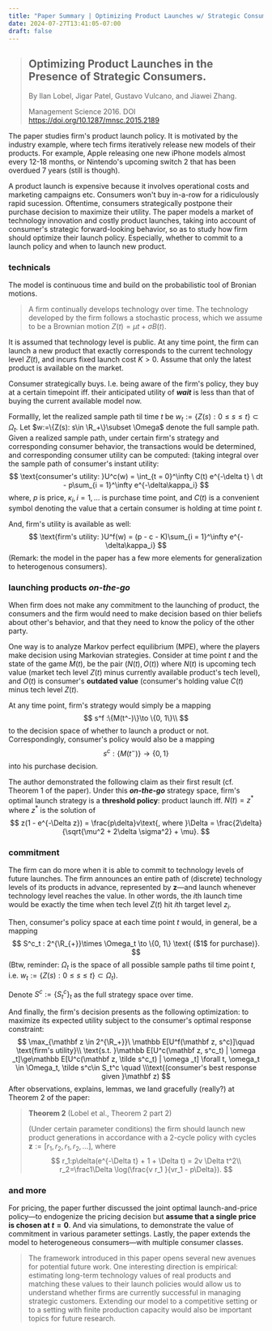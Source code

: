 ```yaml
---
title: "Paper Summary | Optimizing Product Launches w/ Strategic Consumers"
date: 2024-07-27T13:41:05-07:00
draft: false
---
```


> ## Optimizing Product Launches in the Presence of Strategic Consumers. 
>
> By Ilan Lobel, Jigar Patel, Gustavo Vulcano, and Jiawei Zhang. 
>
> Management Science 2016. DOI https://doi.org/10.1287/mnsc.2015.2189

The paper studies firm's product launch policy. It is motivated by the industry example, where tech firms iteratively release new models of their products. For example, Apple releasing one new iPhone models almost every 12-18 months, or Nintendo's upcoming switch 2 that has been overdued 7 years (still is though).

A product launch is expensive because it involves operational costs and marketing campaigns etc. Consumers won't buy in-a-row for a ridiculously rapid sucession. Oftentime, consumers strategically postpone their purchase decision to maximize their utility. The paper models a market of technology innovation and costly product launches, taking into account of consumer's strategic forward-looking behavior, so as to study how firm should optimize their launch policy. Especially, whether to commit to a launch policy and when to launch new product.

### technicals

The model is continuous time and build on the probabilistic tool of Bronian motions.

> A firm continually develops technology over time. The technology developed by the firm follows a stochastic process, which we assume to be a Brownian motion $Z(t) = \mu t + \sigma B(t)$.

It is assumed that technology level is public. At any time point, the firm can launch a new product that exactly corresponds to the current technology level $Z(t)$, and incurs fixed launch cost $K > 0$. Assume that only the latest product is available on the market.

Consumer strategically buys. I.e. being aware of the firm's policy, they buy at a certain timepoint iff. their anticipated utility of ***wait*** is less than that of buying the current available model now.

Formallly, let the realized sample path til time $t$ be $w_t :=\{Z(s): 0\le s \le t\}\subset \Omega_t$. Let $w:=\{Z(s): s\in \R_+\}\subset \Omega$ denote the full sample path. Given a realized sample path, under certain firm's strategy and corresponding consumer behavior, the transactions would be determined, and corresponding consumer utility can be computed: (taking integral over the sample path of consumer's instant utility:
$$
\text{consumer's utility: }U^c(w) = \int_{t = 0}^\infty C(t) e^{-\delta t} \ dt - p\sum_{i = 1}^\infty e^{-\delta\kappa_i}
$$
where, $p$ is price, $\kappa_i, i = 1, \ldots$ is purchase time point, and $C(t)$ is a convenient symbol denoting the value that a certain consumer is holding at time point $t$. 

And, firm's utility is available as well:
$$
\text{firm's utility: }U^f(w) = (p - c - K)\sum_{i = 1}^\infty e^{-\delta\kappa_i}
$$
(Remark: the model in the paper has a few more elements for generalization to heterogenous consumers).

### launching products ***on-the-go***

When firm does not make any commitment to the launching of product, the consumers and the firm would need to make decision based on thier beliefs about other's behavior, and that they need to know the policy of the other party.

One way is to analyze Markov perfect equilibrium (MPE), where the players make decision using Markovian strategies. Consider at time point $t$ and the state of the game $M(t)$, be the pair $(N(t), O(t))$ where $N(t)$ is upcoming tech value (market tech level $Z(t)$ minus currently available product's tech level), and $O(t)$ is consumer's **outdated value** (consumer's holding value $C(t)$ minus tech level $Z(t)$.

At any time point, firm's strategy would simply be a mapping
$$
s^f :\{M(t^-)\}\to \{0, 1\}\\
$$
to the decision space of whether to launch a product or not. Correspondingly, consumer's policy would also be a mapping
$$
s^c :\{M(t^-)\}\to \{0, 1\}
$$
into his purchase decision.

The author demonstrated the following claim as their first result (cf. Theorem 1 of the paper). Under this ***on-the-go*** strategy space, firm's optimal launch strategy is a **threshold policy**: product launch iff. $N(t) = z^*$ where $z^*$ is the solution of
$$
z(1 - e^{-\Delta z}) = \frac{p\delta}v\text{, where }\Delta = \frac{2\delta}{\sqrt{\mu^2 + 2\delta \sigma^2} + \mu}. 
$$

### commitment

The firm can do more when it is able to commit to technology levels of future launches. The firm announces an entire path of (discrete) technology levels of its products in advance, represented by $\mathbf z$—and launch whenever technology level reaches the value. In other words, the $i$th launch time would be exactly the time when tech level $Z(t)$ hit $i$th target level $z_i$.

Then, consumer's policy space at each time point $t$ would, in general, be a mapping
$$
S^c_t : 2^{\R_{+}}\times \Omega_t \to \{0, 1\} \text{ ($1$ for purchase)}.
$$
(Btw, reminder: $\Omega_t$ is the space of all possible sample paths til time point $t$, i.e. $w_t :=\{Z(s): 0\le s \le t\}\subset \Omega_t$).

Denote $S^c := \{S_t^c\}_t$ as the full strategy space over time.

And finally, the firm's decision presents as the following optimization: to maximize its expected utility subject to the consumer's optimal response constraint:
$$
\max_{\mathbf z \in 2^{\R_+}}\  \mathbb E[U^f(\mathbf z, s^c)]\quad \text{firm's utility}\\
\text{s.t. }\mathbb E[U^c(\mathbf z, s^c_t) | \omega _t]\ge\mathbb E[U^c(\mathbf z, \tilde s^c_t) | \omega _t] \forall t, \omega_t \in \Omega_t, \tilde s^c\in S_t^c \quad \\\text{(consumer's best response given }\mathbf z)
$$
After observations, explains, lemmas, we land gracefully (really?) at Theorem 2 of the paper:

> **Theorem 2** (Lobel et al., Theorem 2 part 2)
>
> (Under certain parameter conditions) the firm should launch new product generations in accordance with a 2-cycle policy with cycles $\mathbf z := [r_1, r_2, r_1, r_2, \ldots]$, where
> $$
> r_1:p\delta(e^{-\Delta t} + 1 + \Delta t) = 2v \Delta t^2\\
> r_2=\frac1\Delta \log(\frac{v r_1 }{vr_1 - p\Delta}).
> $$

### and more

For pricing, the paper further discussed the joint optimal launch-and-price policy—to endogenize the pricing decision but **assume that a single price is chosen at $t = 0$**. And via simulations, to demonstrate the value of commitment in various parameter settings. Lastly, the paper extends the model to heterogeneous consumers—with multiple consumer classes.

> The framework introduced in this paper opens several new avenues for potential future work. One interesting direction is empirical: estimating long-term technology values of real products and matching these values to their launch policies would allow us to understand whether firms are currently successful in managing strategic customers. Extending our model to a competitive setting or to a setting with finite production capacity would also be important topics for future research.
